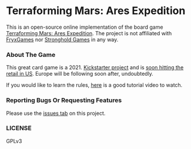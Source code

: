 # Terraforming Mars: Ares Expedition

This is an open-source online implementation of the board game [Terraforming Mars: Ares Expedition](https://boardgamegeek.com/boardgame/328871/terraforming-mars-ares-expedition). 
The project is not affiliated with [FryxGames](https://boardgamegeek.com/boardgamepublisher/18575/fryxgames) nor [Stronghold Games](https://boardgamegeek.com/boardgamepublisher/11652/stronghold-games) in any way.

### About The Game

This great card game is a 2021. [Kickstarter project](https://www.kickstarter.com/projects/strongholdgames/ares-expedition-the-terraforming-mars-card-game)
and is [soon hitting the retail in US](https://www.kickstarter.com/projects/strongholdgames/ares-expedition-the-terraforming-mars-card-game/posts/3224358).
Europe will be following soon after, undoubtedly.

If you would like to learn the rules, [here](https://youtu.be/Nbrkfu_bVBM) is a good tutorial video to watch.

### Reporting Bugs Or Requesting Features
Please use the [issues tab](https://github.com/sebwieser/ares-expedition/issues/new) on this project.

### LICENSE
GPLv3